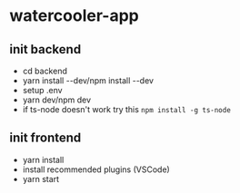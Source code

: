 # watercooler-app

## init backend

- cd backend
- yarn install --dev/npm install --dev
- setup .env
- yarn dev/npm dev
- if ts-node doesn't work try this `npm install -g ts-node`

## init frontend

- yarn install
- install recommended plugins (VSCode)
- yarn start
